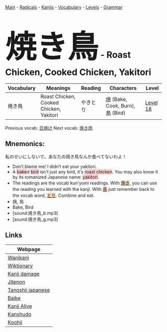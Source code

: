 <style> bigfont {font-size: 100px}</style>
[Main](../README.md) -
[Radicals](../radicals.md) -
[Kanjis](../kanjis.md) -
[Vocabulary](../vocabulary.md) -
[Levels](../levels.md) -
[Grammar](../grammar.md)
# <bigfont> 焼き鳥</bigfont> - Roast Chicken, Cooked Chicken, Yakitori 

| Vocabulary | Meanings | Reading | Characters | Level |
| --- | --- | --- | --- | --- |
| 焼き鳥 | Roast Chicken, Cooked Chicken, Yakitori | やきとり |  [焼](../kanjis/焼.md) (Bake, Cook, Burn), [鳥](../kanjis/鳥.md) (Bird) | [Level 18](../levels/wk_level18.md) |

Previous vocab: [日焼け](日焼け.md) Next vocab: [焼き肉](焼き肉.md) 

## Mnemonics:
私のせいにしないで。あなたの焼き鳥なんか食べてないわよ！
* Don’t blame me! I didn’t eat your yakitori.
* A <span style="background-color:#ffcccb"> bake</span>d <span style="background-color:#ffcccb"> bird</span> isn't just any bird, it's <span style="background-color:#ffcccb"> roast chicken</span>. You may also know it by its romanized Japanese name: <span style="background-color:#ffcccb"> yakitori</span>.
* The readings are the vocab kun'yomi readings. With <span style="background-color:#fed8b1"> [焼き](https://jisho.org/search/焼き)</span>, you can use the reading you learned with the kanji. With <span style="background-color:#fed8b1"> [鳥](https://jisho.org/search/鳥)</span> just remember back to the vocab word, <span style="background-color:#fed8b1"> [とり](https://jisho.org/search/とり)</span>. Combine and eat.
* 焼, 鳥
* Bake, Bird
* [sound:焼き鳥_b.mp3]
* [sound:焼き鳥_g.mp3]


## Links 

| Webpage |
| --- |
| [Wanikani          ](https://www.wanikani.com/kanji/焼き鳥) |
| [Wiktionary        ](https://en.wiktionary.org/wiki/焼き鳥) |
| [Kanji damage      ](http://www.kanjidamage.com/kanji/search?utf8=✓&q=焼き鳥) |
| [Jitenon           ](https://jitenon.com/kanji/焼き鳥) |
| [Tanoshii japanese ](https://www.tanoshiijapanese.com/dictionary/kanji.cfm?k=焼き鳥) |
| [Baike             ](https://baike.baidu.com/item/焼き鳥) |
| [Kanji Alive       ](https://app.kanjialive.com/焼き鳥) |
| [Kanshudo          ](https://www.kanshudo.com/searchmn?q=焼き鳥) |
| [Koohii            ](https://kanji.koohii.com/study/kanji/焼き鳥) |
